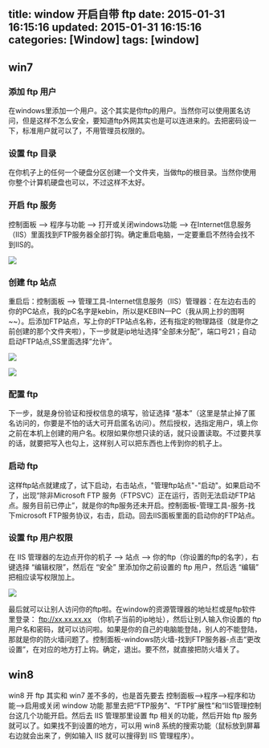 title: window 开启自带 ftp
date: 2015-01-31 16:15:16
updated: 2015-01-31 16:15:16
categories: [Window]
tags: [window]
---

## win7

### 添加 ftp 用户

在windows里添加一个用户。这个其实是你ftp的用户。当然你可以使用匿名访问，但是这样不怎么安全，要知道ftp外网其实也是可以连进来的。去把密码设一下，标准用户就可以了，不用管理员权限的。

### 设置 ftp 目录

在你机子上的任何一个硬盘分区创建一个文件夹，当做ftp的根目录。当然你使用你整个计算机硬盘也可以，不过这样不太好。

### 开启 ftp 服务

控制面板 --> 程序与功能 --> 打开或关闭windows功能 --> 在Internet信息服务（IIS）里面找到FTP服务器全部打钩。确定重启电脑，一定要重启不然待会找不到IIS的。

![](http://7u2hy4.com1.z0.glb.clouddn.com/window/activate-ftp/1.jpeg)

### 创建 ftp 站点

重启后：控制面板 --> 管理工具-Internet信息服务（IIS）管理器：在左边右击的你的PC站点，我的pC名字是kebin，所以是KEBIN—PC（我从网上抄的图啊~~）。后添加FTP站点，写上你的FTP站点名称，还有指定的物理路径（就是你之前创建的那个文件夹啦），下一步就是ip地址选择“全部未分配”，端口号21；自动启动FTP站点,SS里面选择“允许”。

![](http://7u2hy4.com1.z0.glb.clouddn.com/window/activate-ftp/2.jpeg)

![](http://7u2hy4.com1.z0.glb.clouddn.com/window/activate-ftp/3.jpeg)

### 配置 ftp

下一步，就是身份验证和授权信息的填写，验证选择 “基本”（这里是禁止掉了匿名访问的，你要是不怕的话大可开启匿名访问）。然后授权，选指定用户，填上你之前在本机上创建的用户名。权限如果你想只读的话，就只设置读取。不过要共享的话，就要把写入也勾上，这样别人可以把东西也上传到你的机子上。

### 启动 ftp

这样ftp站点就建成了，试下启动，右击站点，"管理ftp站点"-"启动"。如果启动不了，出现“除非Microsoft FTP 服务（FTPSVC）正在运行，否则无法启动FTP站点。服务目前已停止”，就是你的ftp服务还未开启。控制面板-管理工具-服务-找下microsoft FTP服务协议，右击，启动。回去IIS面板里面的启动你的FTP站点。

### 设置 ftp 用户权限

在 IIS 管理器的左边点开你的机子 --> 站点 --> 你的ftp（你设置的ftp的名字），右键选择 “编辑权限”，然后在 “安全” 里添加你之前设置的 ftp 用户，然后选 “编辑” 把相应读写权限加上。

![](http://7u2hy4.com1.z0.glb.clouddn.com/window/activate-ftp/4.jpeg)

最后就可以让别人访问你的ftp啦。在window的资源管理器的地址栏或是ftp软件里登录： ftp://xx.xx.xx.xx （你机子当前的ip地址），然后让别人输入你设置的 ftp 用户名和密码，就可以访问啦。如果是你的自己的电脑能登陆，别人的不能登陆，那就是你的防火墙问题了。控制面板-windows防火墙-找到FTP服务器-点击“更改设置”，在对应的地方打上钩。确定，退出。要不然，就直接把防火墙关了。

## win8

win8 开 ftp 其实和 win7 差不多的，也是首先要去 控制面板-->程序-->程序和功能-->启用或关闭 window 功能 那里去把“FTP服务”、“FTP扩展性”和“IIS管理控制台这几个功能开启。然后去 IIS 管理那里设置 ftp 相关的功能，然后开始 ftp 服务就可以了。如果找不到设置的地方，可以用 win8 系统的搜索功能（鼠标放到屏幕右边就会出来了，例如输入 IIS 就可以搜得到 IIS 管理程序）。



